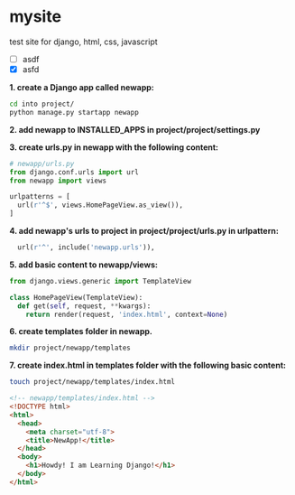 # mysite
test site for django, html, css, javascript

- [ ] asdf
- [X] asfd

**1. create a Django app called newapp:**
```bash
cd into project/
python manage.py startapp newapp
```

**2. add newapp to INSTALLED_APPS in project/project/settings.py**

**3. create urls.py in newapp with the following content:**
```python
# newapp/urls.py
from django.conf.urls import url
from newapp import views

urlpatterns = [
  url(r'^$', views.HomePageView.as_view()),
]
```

**4. add newapp's urls to project in project/project/urls.py in urlpattern:**
```python
  url(r'^', include('newapp.urls')),
```

**5. add basic content to newapp/views:**
```python
from django.views.generic import TemplateView

class HomePageView(TemplateView):
  def get(self, request, **kwargs):
    return render(request, 'index.html', context=None)
```

**6. create templates folder in newapp.**
```bash
mkdir project/newapp/templates

```
**7. create index.html in templates folder with the following basic content:**
```bash
touch project/newapp/templates/index.html
```
```html
<!-- newapp/templates/index.html -->
<!DOCTYPE html>
<html>
  <head>
    <meta charset="utf-8">
    <title>NewApp!</title>
  </head>
  <body>
    <h1>Howdy! I am Learning Django!</h1>
  </body>
</html>
```
